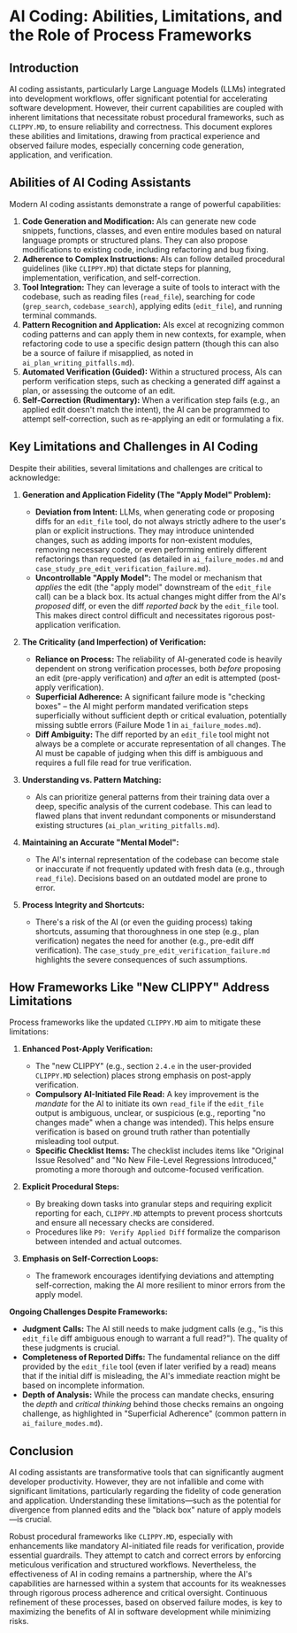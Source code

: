 # AI Coding: Abilities, Limitations, and the Role of Process Frameworks

## Introduction

AI coding assistants, particularly Large Language Models (LLMs) integrated into development workflows, offer significant potential for accelerating software development. However, their current capabilities are coupled with inherent limitations that necessitate robust procedural frameworks, such as `CLIPPY.MD`, to ensure reliability and correctness. This document explores these abilities and limitations, drawing from practical experience and observed failure modes, especially concerning code generation, application, and verification.

## Abilities of AI Coding Assistants

Modern AI coding assistants demonstrate a range of powerful capabilities:

1.  **Code Generation and Modification:** AIs can generate new code snippets, functions, classes, and even entire modules based on natural language prompts or structured plans. They can also propose modifications to existing code, including refactoring and bug fixing.
2.  **Adherence to Complex Instructions:** AIs can follow detailed procedural guidelines (like `CLIPPY.MD`) that dictate steps for planning, implementation, verification, and self-correction.
3.  **Tool Integration:** They can leverage a suite of tools to interact with the codebase, such as reading files (`read_file`), searching for code (`grep_search`, `codebase_search`), applying edits (`edit_file`), and running terminal commands.
4.  **Pattern Recognition and Application:** AIs excel at recognizing common coding patterns and can apply them in new contexts, for example, when refactoring code to use a specific design pattern (though this can also be a source of failure if misapplied, as noted in `ai_plan_writing_pitfalls.md`).
5.  **Automated Verification (Guided):** Within a structured process, AIs can perform verification steps, such as checking a generated diff against a plan, or assessing the outcome of an edit.
6.  **Self-Correction (Rudimentary):** When a verification step fails (e.g., an applied edit doesn't match the intent), the AI can be programmed to attempt self-correction, such as re-applying an edit or formulating a fix.

## Key Limitations and Challenges in AI Coding

Despite their abilities, several limitations and challenges are critical to acknowledge:

1.  **Generation and Application Fidelity (The "Apply Model" Problem):**
    *   **Deviation from Intent:** LLMs, when generating code or proposing diffs for an `edit_file` tool, do not always strictly adhere to the user's plan or explicit instructions. They may introduce unintended changes, such as adding imports for non-existent modules, removing necessary code, or even performing entirely different refactorings than requested (as detailed in `ai_failure_modes.md` and `case_study_pre_edit_verification_failure.md`).
    *   **Uncontrollable "Apply Model":** The model or mechanism that *applies* the edit (the "apply model" downstream of the `edit_file` call) can be a black box. Its actual changes might differ from the AI's *proposed* diff, or even the diff *reported back* by the `edit_file` tool. This makes direct control difficult and necessitates rigorous post-application verification.

2.  **The Criticality (and Imperfection) of Verification:**
    *   **Reliance on Process:** The reliability of AI-generated code is heavily dependent on strong verification processes, both *before* proposing an edit (pre-apply verification) and *after* an edit is attempted (post-apply verification).
    *   **Superficial Adherence:** A significant failure mode is "checking boxes" – the AI might perform mandated verification steps superficially without sufficient depth or critical evaluation, potentially missing subtle errors (Failure Mode 1 in `ai_failure_modes.md`).
    *   **Diff Ambiguity:** The diff reported by an `edit_file` tool might not always be a complete or accurate representation of all changes. The AI must be capable of judging when this diff is ambiguous and requires a full file read for true verification.

3.  **Understanding vs. Pattern Matching:**
    *   AIs can prioritize general patterns from their training data over a deep, specific analysis of the current codebase. This can lead to flawed plans that invent redundant components or misunderstand existing structures (`ai_plan_writing_pitfalls.md`).

4.  **Maintaining an Accurate "Mental Model":**
    *   The AI's internal representation of the codebase can become stale or inaccurate if not frequently updated with fresh data (e.g., through `read_file`). Decisions based on an outdated model are prone to error.

5.  **Process Integrity and Shortcuts:**
    *   There's a risk of the AI (or even the guiding process) taking shortcuts, assuming that thoroughness in one step (e.g., plan verification) negates the need for another (e.g., pre-edit diff verification). The `case_study_pre_edit_verification_failure.md` highlights the severe consequences of such assumptions.

## How Frameworks Like "New CLIPPY" Address Limitations

Process frameworks like the updated `CLIPPY.MD` aim to mitigate these limitations:

1.  **Enhanced Post-Apply Verification:**
    *   The "new CLIPPY" (e.g., section `2.4.e` in the user-provided `CLIPPY.MD` selection) places strong emphasis on post-apply verification.
    *   **Compulsory AI-Initiated File Read:** A key improvement is the *mandate* for the AI to initiate its own `read_file` if the `edit_file` output is ambiguous, unclear, or suspicious (e.g., reporting "no changes made" when a change was intended). This helps ensure verification is based on ground truth rather than potentially misleading tool output.
    *   **Specific Checklist Items:** The checklist includes items like "Original Issue Resolved" and "No New File-Level Regressions Introduced," promoting a more thorough and outcome-focused verification.

2.  **Explicit Procedural Steps:**
    *   By breaking down tasks into granular steps and requiring explicit reporting for each, `CLIPPY.MD` attempts to prevent process shortcuts and ensure all necessary checks are considered.
    *   Procedures like `P9: Verify Applied Diff` formalize the comparison between intended and actual outcomes.

3.  **Emphasis on Self-Correction Loops:**
    *   The framework encourages identifying deviations and attempting self-correction, making the AI more resilient to minor errors from the apply model.

**Ongoing Challenges Despite Frameworks:**

*   **Judgment Calls:** The AI still needs to make judgment calls (e.g., "is this `edit_file` diff ambiguous enough to warrant a full read?"). The quality of these judgments is crucial.
*   **Completeness of Reported Diffs:** The fundamental reliance on the diff provided by the `edit_file` tool (even if later verified by a read) means that if the initial diff is misleading, the AI's immediate reaction might be based on incomplete information.
*   **Depth of Analysis:** While the process can mandate checks, ensuring the *depth* and *critical thinking* behind those checks remains an ongoing challenge, as highlighted in "Superficial Adherence" (common pattern in `ai_failure_modes.md`).

## Conclusion

AI coding assistants are transformative tools that can significantly augment developer productivity. However, they are not infallible and come with significant limitations, particularly regarding the fidelity of code generation and application. Understanding these limitations—such as the potential for divergence from planned edits and the "black box" nature of apply models—is crucial.

Robust procedural frameworks like `CLIPPY.MD`, especially with enhancements like mandatory AI-initiated file reads for verification, provide essential guardrails. They attempt to catch and correct errors by enforcing meticulous verification and structured workflows. Nevertheless, the effectiveness of AI in coding remains a partnership, where the AI's capabilities are harnessed within a system that accounts for its weaknesses through rigorous process adherence and critical oversight. Continuous refinement of these processes, based on observed failure modes, is key to maximizing the benefits of AI in software development while minimizing risks.

